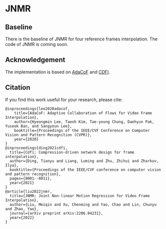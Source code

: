 # JNMR
## Baseline

There is the baseline of JNMR for four reference frames interpolation. The code of JNMR is coming soon.

## Acknowledgement

The implementation is based on [AdaCoF](https://github.com/HyeongminLEE/AdaCoF-pytorch) and [CDFI](https://github.com/tding1/CDFI).

## Citation

If you find this work useful for your research, please cite:
```
@inproceedings{lee2020adacof,
    title={AdaCoF: Adaptive Collaboration of Flows for Video Frame Interpolation},
    author={Hyeongmin Lee, Taeoh Kim, Tae-young Chung, Daehyun Pak, Yuseok Ban, and Sangyoun Lee},
    booktitle={Proceedings of the IEEE/CVF Conference on Computer Vision and Pattern Recognition (CVPR)},
    year={2020}
}
@inproceedings{ding2021cdfi,
  title={Cdfi: Compression-driven network design for frame interpolation},
  author={Ding, Tianyu and Liang, Luming and Zhu, Zhihui and Zharkov, Ilya},
  booktitle={Proceedings of the IEEE/CVF conference on computer vision and pattern recognition},
  pages={8001--8011},
  year={2021}
}
@article{liu2022jnmr,
  title={JNMR: Joint Non-linear Motion Regression for Video Frame Interpolation},
  author={Liu, Meiqin and Xu, Chenming and Yao, Chao and Lin, Chunyu and Zhao, Yao},
  journal={arXiv preprint arXiv:2206.04231},
  year={2022}
}
```
